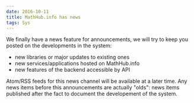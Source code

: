 ```yaml
---
date: 2016-10-11
title: MathHub.info has news
tags: Sys
---
```

We finally have a news feature for announcements, we will try to keep you posted on the developments in the system:

* new libraries or major updates to existing ones
* new services/applications hosted on MathHub.info
* new features of the backend accessible by API

Atom/RSS feeds for this news channel will be available at a later time.
Any news items before this announcements are actually "olds": news items published after the fact to document the developement of the system.
